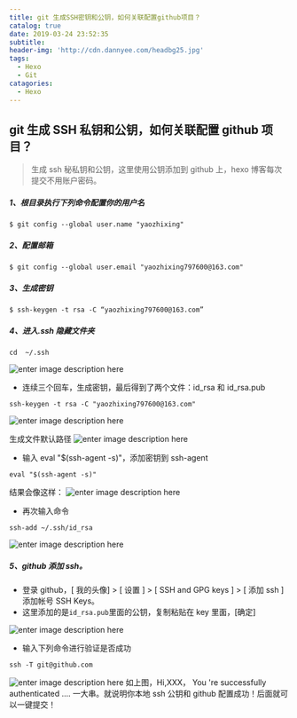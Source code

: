 ```yaml
---
title: git 生成SSH密钥和公钥，如何关联配置github项目？
catalog: true
date: 2019-03-24 23:52:35
subtitle:
header-img: 'http://cdn.dannyee.com/headbg25.jpg'
tags:
  - Hexo
  - Git
catagories:
  - Hexo
---
```


## git 生成 SSH 私钥和公钥，如何关联配置 github 项目？

> 生成 ssh 秘私钥和公钥，这里使用公钥添加到 github 上，hexo 博客每次提交不用账户密码。

##### 1、根目录执行下列命令配置你的用户名

```
$ git config --global user.name "yaozhixing"
```

##### 2、配置邮箱

```
$ git config --global user.email "yaozhixing797600@163.com"
```

##### 3、生成密钥

```
$ ssh-keygen -t rsa -C “yaozhixing797600@163.com”
```

##### 4、进入.ssh 隐藏文件夹

```
cd  ~/.ssh
```

![enter image description here](http://cdn.dannyee.com/post01_ssh01.png)

- 连续三个回车，生成密钥，最后得到了两个文件：id_rsa 和 id_rsa.pub

```
ssh-keygen -t rsa -C "yaozhixing797600@163.com"
```

![enter image description here](http://cdn.dannyee.com/post01_ssh02.png)

生成文件默认路径
![enter image description here](http://cdn.dannyee.com/post01_ssh02_01.png)

- 输入 eval "\$(ssh-agent -s)"，添加密钥到 ssh-agent

```
eval "$(ssh-agent -s)"
```

结果会像这样：
![enter image description here](http://cdn.dannyee.com/post01_ssh03.png)

- 再次输入命令

```
ssh-add ~/.ssh/id_rsa
```

![enter image description here](http://cdn.dannyee.com/post01_ssh04.png)

##### 5、github 添加 ssh。

- 登录 github，[ 我的头像] > [ 设置 ] > [ SSH and GPG keys ] > [ 添加 ssh ]添加帐号 SSH Keys。
- 这里添加的是`id_rsa.pub`里面的公钥，复制粘贴在 key 里面，[确定]

![enter image description here](http://cdn.dannyee.com/post01_ssh05.png)

- 输入下列命令进行验证是否成功

```
ssh -T git@github.com
```

![enter image description here](http://cdn.dannyee.com/post01_ssh06.png)
如上图，Hi,XXX， You 're successfully authenticated .... 一大串。就说明你本地 ssh 公钥和 github 配置成功！后面就可以一键提交！
